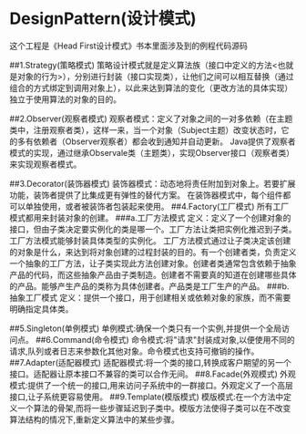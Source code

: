 # DesignPattern(设计模式)
这个工程是《Head First设计模式》书本里面涉及到的例程代码源码

##1.Strategy(策略模式)
策略设计模式就是定义算法族（接口中定义的方法<也就是对象的行为>），分别进行封装（接口实现类），让他们之间可以相互替换（通过组合的方式绑定到调用对象上），以此来达到算法的变化（更改方法的具体实现） 独立于使用算法的对象的目的。

##2.Observer(观察者模式)
观察者模式：定义了对象之间的一对多依赖（在主题类中，注册观察者类），这样一来，当一个对象（Subject主题）改变状态时，它的多有依赖者（Observer观察者）都会收到通知并自动更新。
Java提供了观察者模式的实现，通过继承Observale类（主题类），实现Observer接口（观察者类）来实现观察者模式。

##3.Decorator(装饰器模式)
装饰器模式：动态地将责任附加到对象上。若要扩展功能，装饰者提供了比集成更有弹性的替代方案。
在装饰器模式中，每个组件都可以单独使用，或者被装饰者包装起来使用。
##4.Factory(工厂模式)
所有工厂模式都用来封装对象的创建。
	###a.工厂方法模式
	定义：定义了一个创建对象的接口，但由子类决定要实例化的类是哪一个。工厂方法让类把实例化推迟到子类。工厂方法模式能够封装具体类型的实例化。
	工厂方法模式通过让子类决定该创建的对象是什么，来达到将对象创建的过程封装的目的。有一个创建者类，负责定义一个抽象的工厂方法，让子类实现此方法创建对象。创建者类通常包含依赖于抽象产品的代码，而这些抽象产品由子类制造。创建者不需要真的知道在创建哪些具体的产品。能够产生产品的类称为具体创建者。产品类是工厂生产的产品。
	###b.抽象工厂模式
	定义：提供一个接口，用于创建相关或依赖对象的家族，而不需要明确指定具体类。

##5.Singleton(单例模式)
单例模式:确保一个类只有一个实例,并提供一个全局访问点。
##6.Command(命令模式)
命令模式:将"请求"封装成对象,以便使用不同的请求,队列或者日志来参数化其他对象。命令模式也支持可撤销的操作。
##7.Adapter(适配器模式)
适配器模式:将一个类的接口,转换成客户期望的另一个接口。适配器让原本接口不兼容的类可以合作无间。
##8.Facade(外观模式)
外观模式:提供了一个统一的接口,用来访问子系统中的一群接口。外观定义了一个高层接口,让子系统更容易使用。
##9.Template(模版模式)
模版模式:在一个方法中定义一个算法的骨架,而将一些步骤延迟到子类中。模版方法使得子类可以在不改变算法结构的情况下,重新定义算法中的某些步骤。
